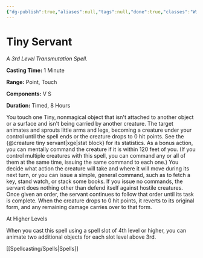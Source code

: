 ```yaml
---
{"dg-publish":true,"aliases":null,"tags":null,"done":true,"classes":"Wizard, Artificer,","spellLevel":3,"school":"Transmutation","source":"XGE","permalink":"/spells/tiny-servant/","dgHomeLink":false,"dgPassFrontmatter":true}
---
```


# Tiny Servant
*A 3rd Level Transmutation Spell.*

**Casting Time:** 1 Minute

**Range:** Point, Touch

**Components:** V S 

**Duration:** Timed, 8 Hours

You touch one Tiny, nonmagical object that isn't attached to another object or a surface and isn't being carried by another creature. The target animates and sprouts little arms and legs, becoming a creature under your control until the spell ends or the creature drops to 0 hit points. See the {@creature tiny servant|xge|stat block} for its statistics.
As a bonus action, you can mentally command the creature if it is within 120 feet of you. (If you control multiple creatures with this spell, you can command any or all of them at the same time, issuing the same command to each one.) You decide what action the creature will take and where it will move during its next turn, or you can issue a simple, general command, such as to fetch a key, stand watch, or stack some books. If you issue no commands, the servant does nothing other than defend itself against hostile creatures. Once given an order, the servant continues to follow that order until its task is complete.
When the creature drops to 0 hit points, it reverts to its original form, and any remaining damage carries over to that form.

At Higher Levels

When you cast this spell using a spell slot of 4th level or higher, you can animate two additional objects for each slot level above 3rd.

[[Spellcasting/Spells|Spells]]